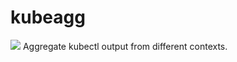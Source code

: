# kubeagg
![](https://github.com/daftping/kubeagg/workflows/go/badge.svg)
Aggregate kubectl output from different contexts.
